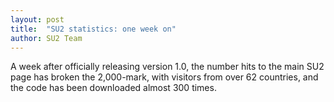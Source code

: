 ```yaml
---
layout: post
title:  "SU2 statistics: one week on"
author: SU2 Team
---
```


A week after officially releasing version 1.0, the 
number hits to the main SU2 page has broken the 
2,000-mark, with visitors from over 62 countries, 
and the code has been downloaded almost 300 times.
